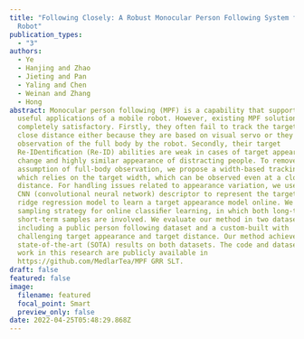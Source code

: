 ```yaml
---
title: "Following Closely: A Robust Monocular Person Following System for Mobile
  Robot"
publication_types:
  - "3"
authors:
  - Ye
  - Hanjing and Zhao
  - Jieting and Pan
  - Yaling and Chen
  - Weinan and Zhang
  - Hong
abstract: Monocular person following (MPF) is a capability that supports many
  useful applications of a mobile robot. However, existing MPF solutions are not
  completely satisfactory. Firstly, they often fail to track the target at a
  close distance either because they are based on visual servo or they need the
  observation of the full body by the robot. Secondly, their target
  Re-IDentiﬁcation (Re-ID) abilities are weak in cases of target appearance
  change and highly similar appearance of distracting people. To remove the
  assumption of full-body observation, we propose a width-based tracking module,
  which relies on the target width, which can be observed even at a close
  distance. For handling issues related to appearance variation, we use a global
  CNN (convolutional neural network) descriptor to represent the target and a
  ridge regression model to learn a target appearance model online. We adopt a
  sampling strategy for online classiﬁer learning, in which both long-term and
  short-term samples are involved. We evaluate our method in two datasets
  including a public person following dataset and a custom-built with
  challenging target appearance and target distance. Our method achieves
  state-of-the-art (SOTA) results on both datasets. The code and dataset of our
  work in this research are publicly available in
  https://github.com/MedlarTea/MPF GRR SLT.
draft: false
featured: false
image:
  filename: featured
  focal_point: Smart
  preview_only: false
date: 2022-04-25T05:48:29.868Z
---
```

